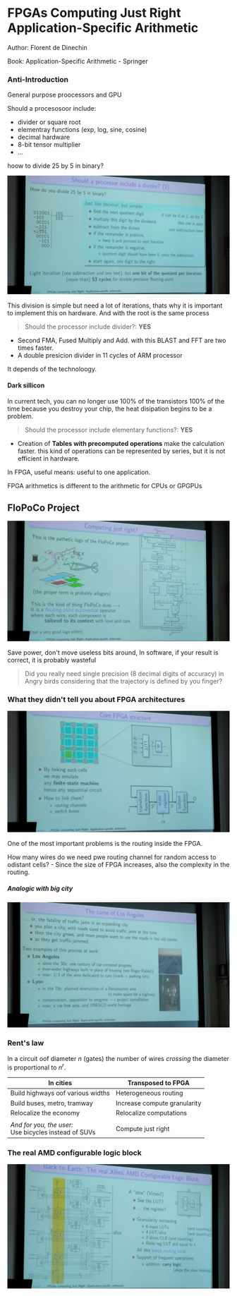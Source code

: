 # FPGAs Computing Just Right Application-Specific Arithmetic

Author: Florent de Dinechin

Book: Application-Specific Arithmetic - Springer

### Anti-Introduction

General purpose proocessors and GPU

Should a procesosoor include:

- divider or square root
- elementray functions (exp, log, sine, cosine)
- decimal hardware
- 8-bit tensor multiplier
- ...

hoow to divide 25 by 5 in binary?

![1701246234760](image/Dia_08/1701246234760.png)

This division is simple but need a lot of iterations, thats why it is important to implement this on hardware. And with the root is the same process

> Should the processor include divider?: **YES**

- Second FMA, Fused Multiply and Add. with this BLAST and FFT are two times faster.
- A double presicion divider in 11 cycles of ARM processor

It depends of the technoloogy.

#### Dark sillicon

In current tech, you can no longer use 100% of the transistors 100% of the time because you destroy your chip, the heat disipation begins to be a problem.

> Should the processor include elementary functions?: **YES**

- Creation of **Tables with precomputed operations** make the calculation faster. this kind of operations can be represented by series, but it is not efficient in hardware.

In FPGA, useful means: useful to one application.

FPGA arithmetics is different to the arithmetic for CPUs or GPGPUs

## FloPoCo Project

![1701247277817](image/Dia_08/1701247277817.png)

Save power, don't move useless bits around, In software, if your result is correct, it is probably wasteful

> Did you really need single precision (8 decimal digits of accuracy) in Angry birds considering that the trajectory is defined by you finger?

### What they didn't tell you about FPGA architectures

![1701247780874](image/Dia_08/1701247780874.png)

One of the most important problems is the routing inside the FPGA.

How many wires do we need pwe routing channel for random access to odistant cells? - Since the size of FPGA increases, also the complexity in the routing.

##### Analogic with big city

![1701248047294](image/Dia_08/1701248047294.png)

### Rent's law

In a circuit oof diameter $n$ (gates) the number of wires *crossing* the diameter is proportional to $n^r$.

| In cities                                                    | Transposed to FPGA           |
| ------------------------------------------------------------ | ---------------------------- |
| Build highways oof various widths                            | Heterogeneous routing        |
| Build buses, metro, tramway                                  | Increase compute granularity |
| Relocalize the economy                                       | Relocalize computations      |
|                                                              |                              |
| *And for you, the user:*<br />Use bicycles instead of SUVs | Compute just right           |

### The real AMD configurable logic block

![1701248639983](image/Dia_08/1701248639983.png)
